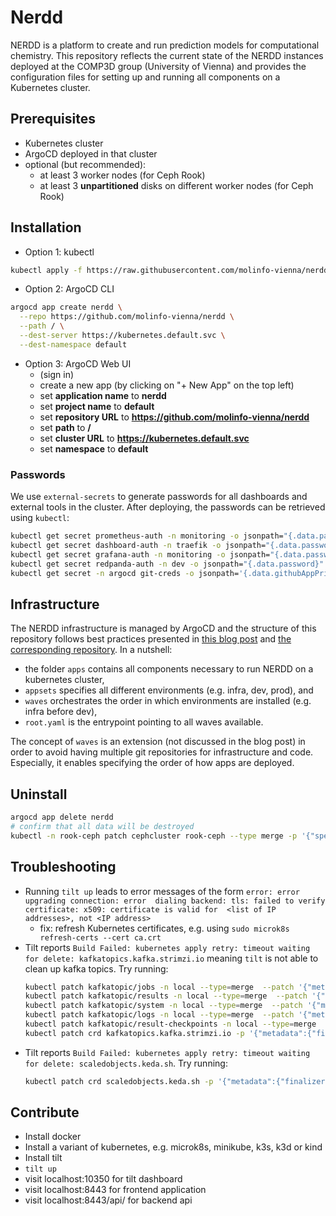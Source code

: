 # Nerdd

NERDD is a platform to create and run prediction models for computational chemistry. This repository
reflects the current state of the NERDD instances deployed at the COMP3D group (University of
Vienna) and provides the configuration files for setting up and running all components on a
Kubernetes cluster.

## Prerequisites

* Kubernetes cluster
* ArgoCD deployed in that cluster
* optional (but recommended): 
  * at least 3 worker nodes (for Ceph Rook)
  * at least 3 **unpartitioned** disks on different worker nodes (for Ceph Rook)

## Installation

* Option 1: kubectl
```sh
kubectl apply -f https://raw.githubusercontent.com/molinfo-vienna/nerdd/refs/heads/main/root.yaml
```

* Option 2: ArgoCD CLI
```sh
argocd app create nerdd \
  --repo https://github.com/molinfo-vienna/nerdd \
  --path / \
  --dest-server https://kubernetes.default.svc \
  --dest-namespace default
```

* Option 3: ArgoCD Web UI
  * (sign in)
  * create a new app (by clicking on "+ New App" on the top left)
  * set **application name** to **nerdd**
  * set **project name** to **default**
  * set **repository URL** to **https://github.com/molinfo-vienna/nerdd**
  * set **path** to **/**
  * set **cluster URL** to **https://kubernetes.default.svc**
  * set **namespace** to **default**


### Passwords

We use `external-secrets` to generate passwords for all dashboards and external tools in the
cluster. After deploying, the passwords can be retrieved using `kubectl`:

```bash
kubectl get secret prometheus-auth -n monitoring -o jsonpath="{.data.password}" | base64 --decode
kubectl get secret dashboard-auth -n traefik -o jsonpath="{.data.password}" | base64 --decode
kubectl get secret grafana-auth -n monitoring -o jsonpath="{.data.password}" | base64 --decode
kubectl get secret redpanda-auth -n dev -o jsonpath="{.data.password}" | base64 --decode
kubectl get secret -n argocd git-creds -o jsonpath='{.data.githubAppPrivateKey}' | base64 -d
```


## Infrastructure

The NERDD infrastructure is managed by ArgoCD and the structure of this repository follows best 
practices presented in [this blog post](https://codefresh.io/blog/how-to-structure-your-argo-cd-repositories-using-application-sets/) and 
[the corresponding repository](https://github.com/kostis-codefresh/many-appsets-demo/tree/main). In 
a nutshell:
* the folder `apps` contains all components necessary to run NERDD on a kubernetes cluster,
* `appsets` specifies all different environments (e.g. infra, dev, prod), and
* `waves` orchestrates the order in which environments are installed (e.g. infra before dev),
* `root.yaml` is the entrypoint pointing to all waves available.

The concept of `waves` is an extension (not discussed in the blog post) in order to avoid having 
multiple git repositories for infrastructure and code. Especially, it enables specifying the order 
of how apps are deployed.

## Uninstall

```sh
argocd app delete nerdd
# confirm that all data will be destroyed
kubectl -n rook-ceph patch cephcluster rook-ceph --type merge -p '{"spec":{"cleanupPolicy":{"confirmation":"yes-really-destroy-data"}}}'
```

## Troubleshooting

* Running `tilt up` leads to error messages of the form ```error: error upgrading connection: error 
dialing backend: tls: failed to verify certificate: x509: certificate is valid for 
<list of IP addresses>, not <IP address>```
  * fix: refresh Kubernetes certificates, e.g. using ```sudo microk8s refresh-certs --cert ca.crt```
* Tilt reports `Build Failed: kubernetes apply retry: timeout waiting for delete: kafkatopics.kafka.strimzi.io` meaning `tilt` is not able to clean up kafka topics. Try running:
  ```bash
  kubectl patch kafkatopic/jobs -n local --type=merge  --patch '{"metadata":{"finalizers":[]}}'
  kubectl patch kafkatopic/results -n local --type=merge  --patch '{"metadata":{"finalizers":[]}}'
  kubectl patch kafkatopic/system -n local --type=merge  --patch '{"metadata":{"finalizers":[]}}'
  kubectl patch kafkatopic/logs -n local --type=merge  --patch '{"metadata":{"finalizers":[]}}'
  kubectl patch kafkatopic/result-checkpoints -n local --type=merge  --patch '{"metadata":{"finalizers":[]}}'
  kubectl patch crd kafkatopics.kafka.strimzi.io -p '{"metadata":{"finalizers":[]}}' --type=merge
  ```
* Tilt reports `Build Failed: kubernetes apply retry: timeout waiting for delete: scaledobjects.keda.sh`. Try running:
  ```bash
  kubectl patch crd scaledobjects.keda.sh -p '{"metadata":{"finalizers":[]}}' --type=merge
  ```

## Contribute

* Install docker
* Install a variant of kubernetes, e.g. microk8s, minikube, k3s, k3d or kind
* Install tilt
* `tilt up`
* visit localhost:10350 for tilt dashboard
* visit localhost:8443 for frontend application
* visit localhost:8443/api/ for backend api